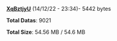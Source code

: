 [**XqBztjyU**](/data/XqBztjyU.txt) (14/12/22 - 23:34)- 5442 bytes

**Total Datas**: 9021

**Total Size**: 54.56 MB / 54.6 MB